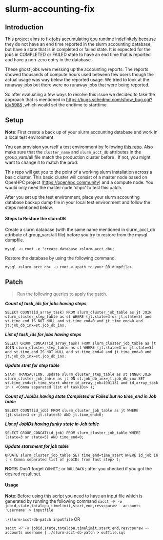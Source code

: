 # slurm-accounting-fix
## Introduction

This project aims to fix jobs accumulating cpu runtime indefinitely because they do not have an end time reported in the slurm accounting database, but have a state that is in completed or failed state. It is expected for the jobs in COMPLETED or FAILED state to have an end time that is reported and have a non-zero entry in the database.

These ghost jobs were messing up the accounting reports. The reports showed thousands of compute hours used between few users though the actual usage was way below the reported usage. We tried to look at the runaway jobs but there were no runaway jobs that were being reported.

So after evaluating a few ways to resolve this issue we decided to take the approach that is mentioned in https://bugs.schedmd.com/show_bug.cgi?id=5988 ,which would set the endtime to starttime.  


## Setup

**Note**: First create a back up of your slurm accounting database and work in a local test environment.

You can provision yourself a test environment by following [this repo](https://gitlab.rc.uab.edu/jpr/ohpc_vagrant). Also make sure that the `cluster_name` and `slurm_acct_db` attributes in the group_vars/all file match the production cluster before . If not, you might want to change it to match the prod.

This repo will get you to the point of a working slurm installation across a basic cluster. This basic cluster will consist of a master node based on OpenHPC project (https://openhpc.community) and a compute node. You would only need the master node 'ohpc' to test this patch.

After you set up the test environment, place your slurm accounting database backup dump file in your local test environment and follow the steps mentioned below.

#### Steps to Restore the slurmDB
Create a slurm database (with the same name mentioned in slurm_acct_db attribute of group_vars/all file) before you try to restore from the mysql dumpfile.

`mysql -u root -e "create database <slurm_acct_db>;`


Restore the database by using the following command.

`mysql <slurm_acct_db> -u root < <path to your DB dumpfile>`


## Patch

> Run the following queries to apply the patch.

***Count of task_ids for jobs having steps***

  ```SELECT COUNT(id_array_task) FROM slurm_cluster_job_table as jt JOIN slurm_cluster_step_table as st WHERE (jt.state=3 or jt.state=5) and st.time_end IS NOT NULL and st.time_end=0 and jt.time_end=0 and jt.job_db_inx=st.job_db_inx;```

***List of task_ids for jobs having steps*** 

  ```SELECT GROUP_CONCAT(id_array_task) FROM slurm_cluster_job_table as jt JOIN slurm_cluster_step_table as st WHERE (jt.state=3 or jt.state=5) and st.time_end IS NOT NULL and st.time_end=0 and jt.time_end=0 and jt.job_db_inx=st.job_db_inx;```

***Update stmt for step table***

  ```START TRANSACTION; update slurm_cluster_step_table as st INNER JOIN slurm_cluster_job_table as jt ON st.job_db_inx=jt.job_db_inx SET st.time_end=st.time_start where id_array_job=1001131 and id_array_task in ( <Comma separated list of taskIDs> );```


***Count of JobIDs having state Completed or Failed but no time_end in Job table***

```SELECT COUNT(id_job) FROM slurm_cluster_job_table as jt WHERE (jt.state=3 or jt.state=5) AND jt.time_end=0;```

***List of JobIDs having funky state in Job table***

```SELECT GROUP_CONCAT(id_job) FROM slurm_cluster_job_table WHERE (state=3 or state=5) AND time_end=0;```

***Update statement for job table***

```UPDATE slurm_cluster_job_table SET time_end=time_start WHERE id_job in ( < Comma separated list of jobIDs from last step> );```

**NOTE:** Don't forget `COMMIT;` or `ROLLBACK;`  after you checked if you got the desired result set.


#### Usage
**Note**: Before using this script you need to have an input file which is generated by running the following command 
`sacct -P -o jobid,state,totalcpu,timelimit,start,end,resvcpuraw --accounts 'username' > inputfile`

`./slurm-acct-db-patch inputfile` OR 

`sacct -P -o jobid,state,totalcpu,timelimit,start,end,resvcpuraw --accounts username | ./slurm-acct-db-patch > outfile.sql`
